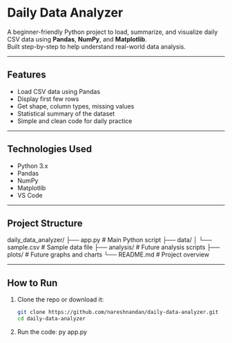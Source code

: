 # Daily Data Analyzer

A beginner-friendly Python project to load, summarize, and visualize daily CSV data using **Pandas**, **NumPy**, and **Matplotlib**.  
Built step-by-step to help understand real-world data analysis.

---

##  Features

- Load CSV data using Pandas  
- Display first few rows  
- Get shape, column types, missing values  
- Statistical summary of the dataset  
- Simple and clean code for daily practice  

---

## Technologies Used

- Python 3.x  
- Pandas  
- NumPy  
- Matplotlib
- VS Code

---

## Project Structure

daily_data_analyzer/
├── app.py # Main Python script
├── data/
│ └── sample.csv # Sample data file
├── analysis/ # Future analysis scripts
├── plots/ # Future graphs and charts
└── README.md # Project overview


---

## How to Run

1. Clone the repo or download it:
   ```bash
   git clone https://github.com/nareshnandan/daily-data-analyzer.git
   cd daily-data-analyzer

2. Run the code:
py app.py
